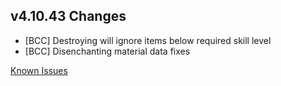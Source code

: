 ## v4.10.43 Changes

* [BCC] Destroying will ignore items below required skill level
* [BCC] Disenchanting material data fixes

[Known Issues](http://support.tradeskillmaster.com/display/KB/TSM4+Currently+Known+Issues)
